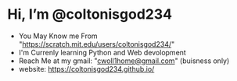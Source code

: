 # Hi, I’m @coltonisgod234
- You May Know me From "https://scratch.mit.edu/users/coltonisgod234/"
- I'm Currenly learning Python and Web devolopment
- Reach Me at my gmail: "cwoll1home@gmail.com" (buisness only)
- website: https://coltonisgod234.github.io/
<!---
coltonisgod234/coltonisgod234 is a ✨ special ✨ repository because its `README.md` (this file) appears on your GitHub profile.
You can click the Preview link to take a look at your changes.
--->
